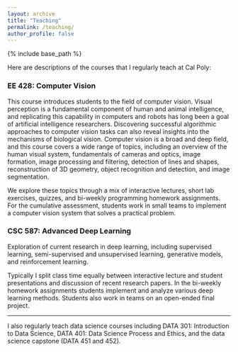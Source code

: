 ```yaml
---
layout: archive
title: "Teaching"
permalink: /teaching/
author_profile: false
---
```


{% include base_path %}

Here are descriptions of the courses that I regularly teach at Cal Poly:

### EE 428: Computer Vision

This course introduces students to the field of computer vision.  Visual perception is a fundamental component of human and animal intelligence, and replicating this capability in computers and robots has long been a goal of artificial intelligence researchers.  Discovering successful algorithmic approaches to computer vision tasks can also reveal insights into the mechanisms of biological vision.  Computer vision is a broad and deep field, and this course covers a wide range of topics, including an overview of the human visual system, fundamentals of cameras and optics, image formation, image processing and filtering, detection of lines and shapes, reconstruction of 3D geometry, object recognition and detection, and image segmentation.  

We explore these topics through a mix of interactive lectures, short lab exercises, quizzes, and bi-weekly programming homework assignments.  For the cumulative assessment, students work in small teams to implement a computer vision system that solves a practical problem.

### CSC 587: Advanced Deep Learning

Exploration of current research in deep learning, including supervised learning, semi-supervised and unsupervised learning, generative models, and reinforcement learning.

Typically I split class time equally between interactive lecture and student presentations and discussion of recent research papers.  In the bi-weekly homework assignments students implement and analyze various deep learning methods.  Students also work in teams on an open-ended final project.

---

I also regularly teach data science courses including DATA 301: Introduction to Data Science, DATA 401: Data Science Process and Ethics, and the data science capstone (DATA 451 and 452).
